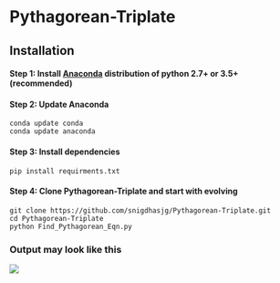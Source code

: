 # Pythagorean-Triplate
## Installation
#### Step 1: Install [Anaconda](https://www.anaconda.com/download/) distribution of python 2.7+ or 3.5+ (recommended)
#### Step 2: Update Anaconda
```
conda update conda
conda update anaconda
```
#### Step 3: Install dependencies
```
pip install requirments.txt
```
#### Step 4: Clone Pythagorean-Triplate and start with evolving
```
git clone https://github.com/snigdhasjg/Pythagorean-Triplate.git
cd Pythagorean-Triplate
python Find_Pythagorean_Eqn.py
```
### Output may look like this
<img src='https://github.com/snigdhasjg/Pythagorean-Triplate/Image/fig.png' />